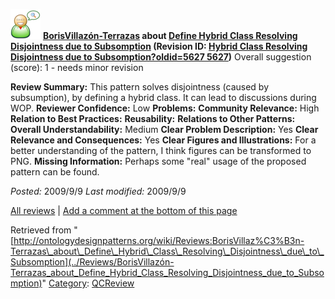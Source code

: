 [![](../images/thumb/2/29/Reviewer.png/48px-Reviewer.png)](../Image/Reviewer.png "Reviewer.png")
__[BorisVillazón-Terrazas](../User/BorisVillazón-Terrazas "User:BorisVillazón-Terrazas") about [Define Hybrid Class Resolving Disjointness due to Subsomption](../Submissions/Define_Hybrid_Class_Resolving_Disjointness_due_to_Subsomption "Submissions:Define Hybrid Class Resolving Disjointness due to Subsomption") (Revision ID: [Hybrid Class Resolving Disjointness due to Subsomption?oldid=5627 5627](../Submissions/Define "http://ontologydesignpatterns.org/wiki/Submissions:Define"))__
Overall suggestion (score): 1 - needs minor revision




 __Review Summary:__ This pattern solves disjointness (caused by subsumption), by defining a hybrid class. It can lead to discussions during WOP.
__Reviewer Confidence:__ Low
__Problems:__ 
__Community Relevance:__ High
__Relation to Best Practices:__ 
__Reusability:__ 
__Relations to Other Patterns:__ 
__Overall Understandability:__ Medium
__Clear Problem Description:__ Yes
__Clear Relevance and Consequences:__ Yes
__Clear Figures and Illustrations:__ For a better understanding of the pattern, I think figures can be transformed to PNG.
__Missing Information:__ Perhaps some "real" usage of the proposed pattern can be found.

_Posted:_ 2009/9/9 _Last modified:_ 2009/9/9



[All reviews](../Reviews/Main "Reviews:Main") | [Add a comment at the bottom of this page](index.php@title=Odp%253AAdd_comment&target=../Reviews/BorisVillazón-Terrazas_about_Define_Hybrid_Class_Resolving_Disjointness_due_to_Subsomption#New_comment "http://ontologydesignpatterns.org/wiki/index.php?title=Odp:Add_comment&target=Reviews:BorisVillaz%C3%B3n-Terrazas_about_Define_Hybrid_Class_Resolving_Disjointness_due_to_Subsomption#New_comment")


Retrieved from "[http://ontologydesignpatterns.org/wiki/Reviews:BorisVillaz%C3%B3n-Terrazas\_about\_Define\_Hybrid\_Class\_Resolving\_Disjointness\_due\_to\_Subsomption](../Reviews/BorisVillazón-Terrazas_about_Define_Hybrid_Class_Resolving_Disjointness_due_to_Subsomption)"
 [Category](http://ontologydesignpatterns.org/wiki/Special:Categories "Special:Categories"): [QCReview](../Category/QCReview "Category:QCReview")